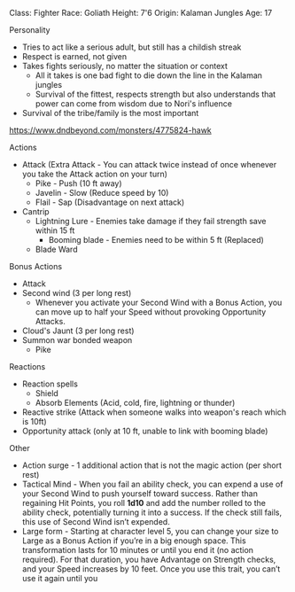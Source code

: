 Class: Fighter
Race: Goliath 
Height: 7'6
Origin: Kalaman Jungles
Age: 17

Personality
- Tries to act like a serious adult, but still has a childish streak
- Respect is earned, not given
- Takes fights seriously, no matter the situation or context
	- All it takes is one bad fight to die down the line in the Kalaman jungles
	- Survival of the fittest, respects strength but also understands that power can come from wisdom due to Nori's influence
- Survival of the tribe/family is the most important


https://www.dndbeyond.com/monsters/4775824-hawk

Actions
- Attack (Extra Attack - You can attack twice instead of once whenever you take the Attack action on your turn)
	- Pike - Push (10 ft away)
	- Javelin - Slow (Reduce speed by 10)
	- Flail - Sap (Disadvantage on next attack)
- Cantrip
	- Lightning Lure - Enemies take damage if they fail strength save within 15 ft
		- Booming blade - Enemies need to be within 5 ft (Replaced)
	- Blade Ward 

Bonus Actions
- Attack
- Second wind (3 per long rest)
	- Whenever you activate your Second Wind with a Bonus Action, you can move up to half your Speed without provoking Opportunity Attacks.
- Cloud's Jaunt (3 per long rest)
- Summon war bonded weapon
	- Pike 

Reactions
- Reaction spells
	- Shield
	- Absorb Elements (Acid, cold, fire, lightning or thunder)
- Reactive strike (Attack when someone walks into weapon's reach which is 10ft)
- Opportunity attack (only at 10 ft, unable to link with booming blade)

Other
- Action surge - 1 additional action that is not the magic action (per short rest)
- Tactical Mind - When you fail an ability check, you can expend a use of your Second Wind to push yourself toward success. Rather than regaining Hit Points, you roll **1d10** and add the number rolled to the ability check, potentially turning it into a success. If the check still fails, this use of Second Wind isn’t expended.
- Large form - Starting at character level 5, you can change your size to Large as a Bonus Action if you’re in a big enough space. This transformation lasts for 10 minutes or until you end it (no action required). For that duration, you have Advantage on Strength checks, and your Speed increases by 10 feet. Once you use this trait, you can’t use it again until you